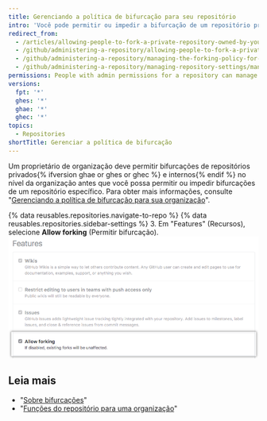 ```yaml
---
title: Gerenciando a política de bifurcação para seu repositório
intro: 'Você pode permitir ou impedir a bifurcação de um repositório privado específico{% ifversion ghae or ghes or ghec %} ou interno{% endif %} pertencente a uma organização.'
redirect_from:
  - /articles/allowing-people-to-fork-a-private-repository-owned-by-your-organization
  - /github/administering-a-repository/allowing-people-to-fork-a-private-repository-owned-by-your-organization
  - /github/administering-a-repository/managing-the-forking-policy-for-your-repository
  - /github/administering-a-repository/managing-repository-settings/managing-the-forking-policy-for-your-repository
permissions: People with admin permissions for a repository can manage the forking policy for the repository.
versions:
  fpt: '*'
  ghes: '*'
  ghae: '*'
  ghec: '*'
topics:
  - Repositories
shortTitle: Gerenciar a política de bifurcação
---
```


Um proprietário de organização deve permitir bifurcações de repositórios privados{% ifversion ghae or ghes or ghec %} e internos{% endif %} no nível da organização antes que você possa permitir ou impedir bifurcações de um repositório específico. Para obter mais informações, consulte "[Gerenciando a política de bifurcação para sua organização](/organizations/managing-organization-settings/managing-the-forking-policy-for-your-organization)".

{% data reusables.repositories.navigate-to-repo %}
{% data reusables.repositories.sidebar-settings %}
3. Em "Features" (Recursos), selecione **Allow forking** (Permitir bifurcação). ![Caixa de seleção para permitir ou proibir a bifurcação de um repositório privado](/assets/images/help/repository/allow-forking-specific-org-repo.png)

## Leia mais

- "[Sobre bifurcações](/pull-requests/collaborating-with-pull-requests/working-with-forks/about-forks)"
- "[Funções do repositório para uma organização](/organizations/managing-access-to-your-organizations-repositories/repository-roles-for-an-organization)"
